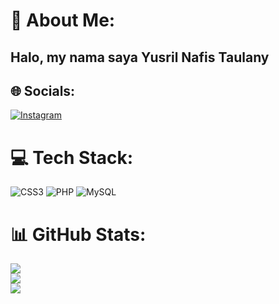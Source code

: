 # 💫 About Me:
## Halo, my nama saya Yusril Nafis Taulany


## 🌐 Socials:
[![Instagram](https://img.shields.io/badge/Instagram-%23E4405F.svg?logo=Instagram&logoColor=white)](https://instagram.com/@memoryfoundry) 

# 💻 Tech Stack:
![CSS3](https://img.shields.io/badge/css3-%231572B6.svg?style=flat&logo=css3&logoColor=white) ![PHP](https://img.shields.io/badge/php-%23777BB4.svg?style=flat&logo=php&logoColor=white) ![MySQL](https://img.shields.io/badge/mysql-4479A1.svg?style=flat&logo=mysql&logoColor=white)
# 📊 GitHub Stats:
![](https://github-readme-stats.vercel.app/api?username=Foundry2us&theme=synthwave&hide_border=false&include_all_commits=true&count_private=false)<br/>
![](https://nirzak-streak-stats.vercel.app/?user=Foundry2us&theme=synthwave&hide_border=false)<br/>
![](https://github-readme-stats.vercel.app/api/top-langs/?username=Foundry2us&theme=synthwave&hide_border=false&include_all_commits=true&count_private=false&layout=compact)

<!-- Proudly created with GPRM ( https://gprm.itsvg.in ) -->
